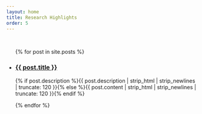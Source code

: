 ```yaml
---
layout: home
title: Research Highlights
order: 5
---
```


<br>
  <!-- <h1 class="pageTitle">Research</h1> -->
  <!-- <h1>Research</h1> -->
  
<div id="articles">

  <ul class="posts noList">
    {% for post in site.posts %}
      <li>
      	<!-- <span class="date">{{ post.date | date_to_string }}</span> -->
      	<h3><a href="{{ post.url }}">{{ post.title }}</a></h3>
      	<p class="description">{% if post.description %}{{ post.description  | strip_html | strip_newlines | truncate: 120 }}{% else %}{{ post.content | strip_html | strip_newlines | truncate: 120 }}{% endif %}</p>
      </li>
    {% endfor %}
  </ul>
</div>
